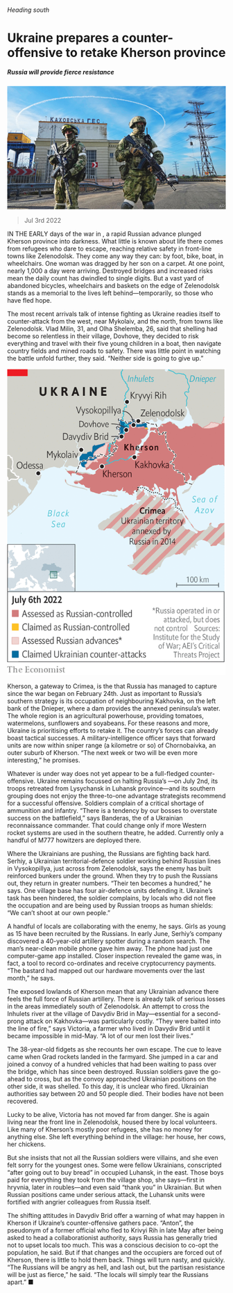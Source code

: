 ###### Heading south

# Ukraine prepares a counter-offensive to retake Kherson province 

##### Russia will provide fierce resistance 

![image](images/20220709_EUP001.jpg) 

> Jul 3rd 2022 

IN THE EARLY days of the war in , a rapid Russian advance plunged Kherson province into darkness. What little is known about life there comes from refugees who dare to escape, reaching relative safety in front-line towns like Zelenodolsk. They come any way they can: by foot, bike, boat, in wheelchairs. One woman was dragged by her son on a carpet. At one point, nearly 1,000 a day were arriving. Destroyed bridges and increased risks mean the daily count has dwindled to single digits. But a vast yard of abandoned bicycles, wheelchairs and baskets on the edge of Zelenodolsk stands as a memorial to the lives left behind—temporarily, so those who have fled hope. 

The most recent arrivals talk of intense fighting as Ukraine readies itself to counter-attack from the west, near Mykolaiv, and the north, from towns like Zelenodolsk. Vlad Milin, 31, and Olha Shelemba, 26, said that shelling had become so relentless in their village, Dovhove, they decided to risk everything and travel with their five young children in a boat, then navigate country fields and mined roads to safety. There was little point in watching the battle unfold further, they said. “Neither side is going to give up.” 

![image](images/20220709_EUM971.png) 


Kherson, a gateway to Crimea, is the  that Russia has managed to capture since the war began on February 24th. Just as important to Russia’s southern strategy is its occupation of neighbouring Kakhovka, on the left bank of the Dnieper, where a dam provides the annexed peninsula’s water. The whole region is an agricultural powerhouse, providing tomatoes, watermelons, sunflowers and soyabeans. For these reasons and more, Ukraine is prioritising efforts to retake it. The country’s forces can already boast tactical successes. A military-intelligence officer says that forward units are now within sniper range (a kilometre or so) of Chornobaivka, an outer suburb of Kherson. “The next week or two will be even more interesting,” he promises. 

Whatever is under way does not yet appear to be a full-fledged counter-offensive. Ukraine remains focussed on halting Russia’s —on July 2nd, its troops retreated from Lysychansk in Luhansk province—and its southern grouping does not enjoy the three-to-one advantage strategists recommend for a successful offensive. Soldiers complain of a critical shortage of ammunition and infantry. “There is a tendency by our bosses to overstate success on the battlefield,” says Banderas, the of a Ukrainian reconnaissance commander. That could change only if more Western rocket systems are used in the southern theatre, he added. Currently only a handful of M777 howitzers are deployed there. 

Where the Ukrainians are pushing, the Russians are fighting back hard. Serhiy, a Ukrainian territorial-defence soldier working behind Russian lines in Vysokopillya, just across from Zelenodolsk, says the enemy has built reinforced bunkers under the ground. When they try to push the Russians out, they return in greater numbers. “Their ten becomes a hundred,” he says. One village base has four air-defence units defending it. Ukraine’s task has been hindered, the soldier complains, by locals who did not flee the occupation and are being used by Russian troops as human shields: “We can’t shoot at our own people.” 

A handful of locals are collaborating with the enemy, he says. Girls as young as 15 have been recruited by the Russians. In early June, Serhiy’s company discovered a 40-year-old artillery spotter during a random search. The man’s near-clean mobile phone gave him away. The phone had just one computer-game app installed. Closer inspection revealed the game was, in fact, a tool to record co-ordinates and receive cryptocurrency payments. “The bastard had mapped out our hardware movements over the last month,” he says.

The exposed lowlands of Kherson mean that any Ukrainian advance there feels the full force of Russian artillery. There is already talk of serious losses in the areas immediately south of Zelenodolsk. An attempt to cross the Inhulets river at the village of Davydiv Brid in May—essential for a second-prong attack on Kakhovka—was particularly costly. “They were baited into the line of fire,” says Victoria, a farmer who lived in Davydiv Brid until it became impossible in mid-May. “A lot of our men lost their lives.” 

The 38-year-old fidgets as she recounts her own escape. The cue to leave came when Grad rockets landed in the farmyard. She jumped in a car and joined a convoy of a hundred vehicles that had been waiting to pass over the bridge, which has since been destroyed. Russian soldiers gave the go-ahead to cross, but as the convoy approached Ukrainian positions on the other side, it was shelled. To this day, it is unclear who fired. Ukrainian authorities say between 20 and 50 people died. Their bodies have not been recovered.

Lucky to be alive, Victoria has not moved far from danger. She is again living near the front line in Zelenodolsk, housed there by local volunteers. Like many of Kherson’s mostly poor refugees, she has no money for anything else. She left everything behind in the village: her house, her cows, her chickens. 

But she insists that not all the Russian soldiers were villains, and she even felt sorry for the youngest ones. Some were fellow Ukrainians, conscripted “after going out to buy bread” in occupied Luhansk, in the east. Those boys paid for everything they took from the village shop, she says—first in hryvnia, later in roubles—and even said “thank you” in Ukrainian. But when Russian positions came under serious attack, the Luhansk units were fortified with angrier colleagues from Russia itself. 

The shifting attitudes in Davydiv Brid offer a warning of what may happen in Kherson if Ukraine’s counter-offensive gathers pace. “Anton”, the pseudonym of a former official who fled to Krivyi Rih in late May after being asked to head a collaborationist authority, says Russia has generally tried not to upset locals too much. This was a conscious decision to co-opt the population, he said. But if that changes and the occupiers are forced out of Kherson, there is little to hold them back. Things will turn nasty, and quickly. “The Russians will be angry as hell, and lash out, but the partisan resistance will be just as fierce,” he said. “The locals will simply tear the Russians apart.” ■



